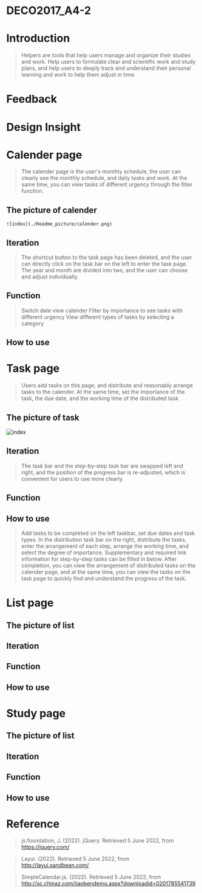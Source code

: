# DECO2017_A4-2
# Introduction
>Helpers are tools that help users manage and organize their studies and work. Help users to formulate clear and scientific work and study plans, and help users to deeply track and understand their personal learning and work to help them adjust in time.

# Feedback
# Design Insight


  # Calender page
  >The calender page is the user's monthly schedule, the user can clearly see the monthly schedule, and daily tasks and work. At the same time, you can view tasks of different urgency through the filter function.
   
   ## The picture of calender
    ![index](./Readme_picture/calender.png)
   ## Iteration
   >The shortcut button to the task page has been deleted, and the user can directly click on the task bar on the left to enter the task page. The year and month are divided into two, and the user can choose and adjust individually.
   ## Function
   >Switch date view calender
   >Filter by importance to see tasks with different urgency
   >View different types of tasks by selecting a category
   ## How to use


  # Task page
  > Users add tasks on this page, and distribute and reasonably arrange tasks to the calender. At the same time, set the importance of the task, the due date, and the working time of the distributed task
  
   ## The picture of task
   ![index](./readmeImages/home.png)
   ## Iteration
   >The task bar and the step-by-step task bar are swapped left and right, and the position of the progress bar is re-adjusted, which is convenient for users to use more clearly.
   ## Function

   ## How to use
   >Add tasks to be completed on the left taskbar, set due dates and task types. In the distribution task bar on the right, distribute the tasks, enter the arrangement of each step, arrange the working time, and select the degree of importance. Supplementary and required link information for step-by-step tasks can be filled in below. After completion, you can view the arrangement of distributed tasks on the calender page, and at the same time, you can view the tasks on the task page to quickly find and understand the progress of the task.
   
  # List page 

   ## The picture of list
   ## Iteration
   ## Function
   ## How to use


  # Study page 

   ## The picture of list
   ## Iteration
   ## Function
   ## How to use






# Reference 

>js.foundation, J. (2022). jQuery. Retrieved 5 June 2022, from https://jquery.com/

>Layui. (2022). Retrieved 5 June 2022, from http://layui.sandbean.com/

>SimpleCalendar.js. (2022). Retrieved 5 June 2022, from http://sc.chinaz.com/jiaobendemo.aspx?downloadid=0201785541739